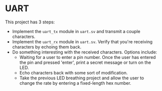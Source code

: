 # UART

This project has 3 steps:

 - Implement the `uart_tx` module in `uart.sv` and transmit a couple characters.
 - Implement the `uart_rx` module in `uart.sv`. Verify that you're receiving characters by echoing them back.
 - Do something interesting with the received characters. Options include:
     - Waiting for a user to enter a pin number. Once the user has entered the pin and pressed 'enter', print a secret message or turn on the LED.
     - Echo characters back with some sort of modification.
     - Take the previous LED breathing project and allow the user to change the rate by entering a fixed-length hex number.

